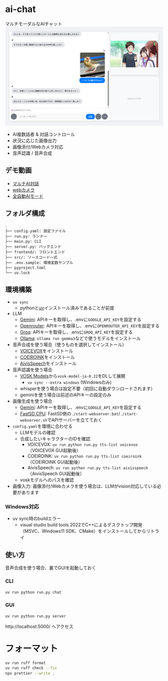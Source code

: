 # ai-chat

マルチモーダルなAIチャット
![](./screenshot/img1.png)

- AI複数話者 & 対話コントロール
- 状況に応じた画像出力
- 画像添付/Webカメラ対応
- 音声認識 / 音声合成

## デモ動画

- [マルチAI対話](https://youtu.be/xGwAYrVz54M)
- [webカメラ](https://youtu.be/IxRt3SGqczc)
- [全自動AIモード](https://youtu.be/4KFjETokM2A)

## フォルダ構成

```
.
├── config.yaml: 設定ファイル
├── run.py: ランナー
├── main.py: CLI
├── server.py: バックエンド
├── frontend/: フロントエンド
├── src/: ソースコード一式
├── .env.sample: 環境変数サンプル
├── pyproject.toml
└── uv.lock
```

## 環境構築

- `uv sync`
    - pythonと[uv](https://github.com/astral-sh/uv)インストール済みであることが前提
- LLM
    - [Gemini](https://aistudio.google.com/apikey): APIキーを取得し、.envに`GOOGLE_API_KEY`を設定する
    - [Openrouter](https://openrouter.ai/): APIキーを取得し、.envに`OPENROUTER_API_KEY`を設定する
    - [Groq](https://console.groq.com/home): APIキーを取得し、.envに`GROQ_API_KEY`を設定する
    - [Ollama](https://ollama.com/): `ollama run gemma3`などで使うモデルをインストール
- 音声合成を使う場合（使うものを選択してインストール）
    - [VOICEVOX](https://voicevox.hiroshiba.jp/)をインストール
    - [COEIROINK](https://coeiroink.com/download)をインストール
    - [AivisSpeech](https://aivis-project.com/)をインストール
- 音声認識を使う場合
    - [VOSK Models](https://alphacephei.com/vosk/models)から`vosk-model-ja-0.22`をDLして展開
        - `uv sync --extra windows` (Windowsのみ)
    - whisperを使う場合は設定不要（初回に自動ダウンロードされます）
    - geminiを使う場合は前述のAPIキーの設定のみ
- 画像生成を使う場合
    - [Gemini](https://aistudio.google.com/apikey): APIキーを取得し、.envに`GOOGLE_API_KEY`を設定する
    - [FastSD CPU](https://github.com/rupeshs/fastsdcpu): FastSD側の`./start-webserver.bat`/`./start-webserver.sh`でAPIサーバーを立てておく
- `config.yaml`を環境に合わせる
    - LLMモデルの確認
    - 合成したいキャラクターのIDを確認
        - VOICEVOX: `uv run python run.py tts-list voicevox`（VOICEVOX GUI起動後）
        - COEIROINK: `uv run python run.py tts-list coeiroink`（COEIROINK GUI起動後）
        - AivisSpeech: `uv run python run.py tts-list aivisspeech`（AivisSpeech GUI起動後）
    - voskモデルへのパスを確認
- 画像入力: 画像添付/Webカメラを使う場合は、LLMがvision対応している必要があります

### Windows対応

- uv sync時のbuildエラー
    - visual studio build tools 2022でC++によるデスクトップ開発（MSVC、Windows11 SDK、CMake）をインストールしてからリトライ

## 使い方

音声合成を使う場合、裏でGUIを起動しておく

### CLI

```sh
uv run python run.py chat
```

### GUI

```sh
uv run python run.py server
```

http://localhost:5000/ へアクセス

# フォーマット

```sh
uv run ruff format
uv run ruff check --fix
npx prettier --write .
```
